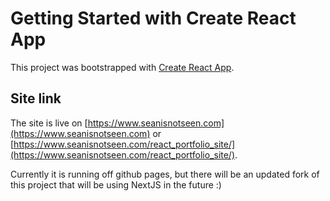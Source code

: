 # Getting Started with Create React App

This project was bootstrapped with [Create React App](https://github.com/facebook/create-react-app).

## Site link

The site is live on [https://www.seanisnotseen.com](https://www.seanisnotseen.com) or [https://www.seanisnotseen.com/react_portfolio_site/](https://www.seanisnotseen.com/react_portfolio_site/). 

Currently it is running off github pages, but there will be an updated fork of this project that will be using NextJS in the future :)